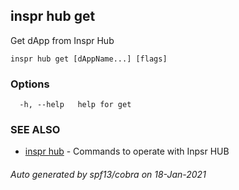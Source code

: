 ## inspr hub get

Get dApp from Inspr Hub

```
inspr hub get [dAppName...] [flags]
```

### Options

```
  -h, --help   help for get
```

### SEE ALSO

* [inspr hub](inspr_hub.md)	 - Commands to operate with Inpsr HUB

###### Auto generated by spf13/cobra on 18-Jan-2021
